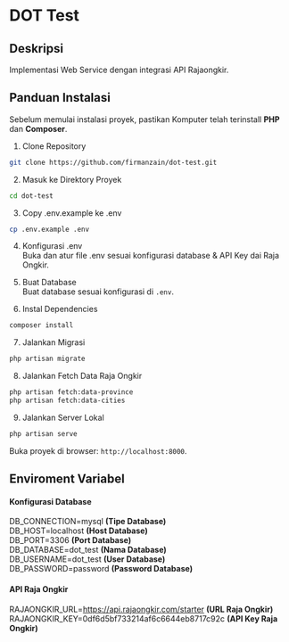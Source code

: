 # DOT Test

## Deskripsi
Implementasi Web Service dengan integrasi API Rajaongkir.

## Panduan Instalasi

Sebelum memulai instalasi proyek, pastikan Komputer telah terinstall **PHP** dan **Composer**.

1. Clone Repository<br>
```sh
git clone https://github.com/firmanzain/dot-test.git
```

2. Masuk ke Direktory Proyek<br>
```sh
cd dot-test
```

3. Copy .env.example ke .env<br>
```sh
cp .env.example .env
```

4. Konfigurasi .env<br>
Buka dan atur file .env sesuai konfigurasi database & API Key dai Raja Ongkir.

5. Buat Database<br>
Buat database sesuai konfigurasi di `.env`.

6. Instal Dependencies<br>
```sh
composer install
```

7. Jalankan Migrasi<br>
```sh
php artisan migrate
```

8. Jalankan Fetch Data Raja Ongkir<br>
```sh
php artisan fetch:data-province
php artisan fetch:data-cities
```

9. Jalankan Server Lokal<br>
```sh
php artisan serve
```
Buka proyek di browser: `http://localhost:8000`.

## Enviroment Variabel

#### Konfigurasi Database
DB_CONNECTION=mysql **(Tipe Database)**<br>
DB_HOST=localhost **(Host Database)**<br>
DB_PORT=3306 **(Port Database)**<br>
DB_DATABASE=dot_test **(Nama Database)**<br>
DB_USERNAME=dot_test **(User Database)**<br>
DB_PASSWORD=password **(Password Database)**<br>

#### API Raja Ongkir
RAJAONGKIR_URL=https://api.rajaongkir.com/starter **(URL Raja Ongkir)**<br>
RAJAONGKIR_KEY=0df6d5bf733214af6c6644eb8717c92c **(API Key Raja Ongkir)**<br>